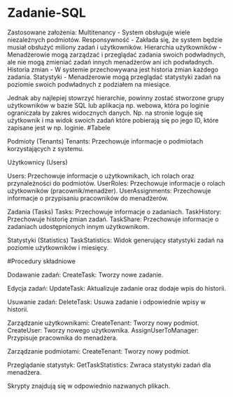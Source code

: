# Zadanie-SQL

Zastosowane założenia:
Multitenancy - System obsługuje wiele niezależnych podmiotów.
Responsywność - Zakłada się, że system będzie musiał obsłużyć miliony zadań i użytkowników.
Hierarchia użytkowników - Menadżerowie mogą zarządzać i przeglądać zadania swoich podwładnych, ale nie mogą zmieniać zadań innych menadżerów ani ich podwładnych.
Historia zmian - W systemie przechowywana jest historia zmian każdego zadania.
Statystyki - Menadżerowie mogą przeglądać statystyki zadań na poziomie swoich podwładnych z podziałem na miesiące. 

Jednak aby najlepiej stowrzyć hierarchie, powinny zostać stworzone grupy użytkowników w bazie SQL lub aplikacja np. webowa, która po loginie ograniczała by zakres widocznych danych. Np. na stronie loguje się użytkownik i ma widok swoich zadań które pobierają się po jego ID, które zapisane jest w np. loginie.
#Tabele

Podmioty (Tenants)
Tenants: Przechowuje informacje o podmiotach korzystających z systemu.

Użytkownicy (Users)

Users: Przechowuje informacje o użytkownikach, ich rolach oraz przynależności do podmiotów.
UserRoles: Przechowuje informacje o rolach użytkowników (pracownik/menadżer).
UserAssignments: Przechowuje informacje o przypisaniu pracowników do menadżerów.

Zadania (Tasks)
Tasks: Przechowuje informacje o zadaniach.
TaskHistory: Przechowuje historię zmian zadań.
TaskShare: Przechowuje informacje o zadaniach udostępnionych innym użytkownikom.

Statystyki (Statistics)
TaskStatistics: Widok generujący statystyki zadań na poziomie użytkowników i miesięcy.

#Procedury składniowe

Dodawanie zadań:
CreateTask: Tworzy nowe zadanie.

Edycja zadań:
UpdateTask: Aktualizuje zadanie oraz dodaje wpis do historii.

Usuwanie zadań:
DeleteTask: Usuwa zadanie i odpowiednie wpisy w historii.

Zarządzanie użytkownikami:
CreateTenant: Tworzy nowy podmiot.
CreateUser: Tworzy nowego użytkownika.
AssignUserToManager: Przypisuje pracownika do menadżera.

Zarządzanie podmiotami:
CreateTenant: Tworzy nowy podmiot.

Przeglądanie statystyk:
GetTaskStatistics: Zwraca statystyki zadań dla menadżera.

Skrypty znajdują się w odpowiednio nazwanych plikach.
